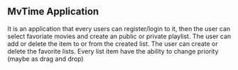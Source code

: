## MvTime Application
It is an application that every users can register/login to it, then the user can select favoriate movies and create an public
or private playlist.
The user can add or delete the item to or from the created list.
The user can create or delete the favorite lists.
Every list item have the ability to change priority (maybe as drag and drop)